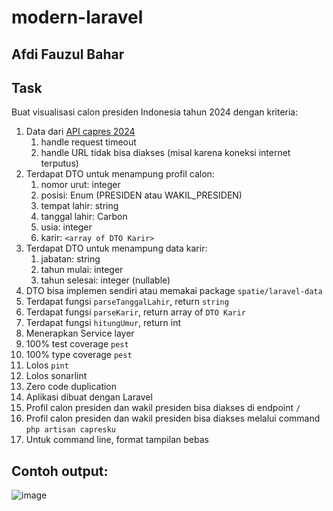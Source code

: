 # modern-laravel
## Afdi Fauzul Bahar

## Task
Buat visualisasi calon presiden Indonesia tahun 2024 dengan kriteria:
1. Data dari [API capres 2024](https://mocki.io/v1/92a1f2ef-bef2-4f84-8f06-1965f0fca1a7)
   1. handle request timeout
   2. handle URL tidak bisa diakses (misal karena koneksi internet terputus)
2. Terdapat DTO untuk menampung profil calon:
   1. nomor urut: integer
   2. posisi: Enum (PRESIDEN atau WAKIL_PRESIDEN)
   3. tempat lahir: string
   4. tanggal lahir: Carbon
   5. usia: integer
   6. karir: `<array of DTO Karir>`
3. Terdapat DTO untuk menampung data karir:
   1. jabatan: string
   2. tahun mulai: integer
   3. tahun selesai: integer (nullable)
4. DTO bisa implemen sendiri atau memakai package `spatie/laravel-data`
5. Terdapat fungsi `parseTanggalLahir`, return `string`
6. Terdapat fungsi `parseKarir`, return array of `DTO Karir`
7. Terdapat fungsi `hitungUmur`, return int
8. Menerapkan Service layer
9. 100% test coverage `pest`
10. 100% type coverage `pest`
11. Lolos `pint`
12. Lolos sonarlint
13. Zero code duplication
14. Aplikasi dibuat dengan Laravel
15. Profil calon presiden dan wakil presiden bisa diakses di endpoint `/`
16. Profil calon presiden dan wakil presiden bisa diakses melalui command `php artisan capresku`
17. Untuk command line, format tampilan bebas

## Contoh output:
![image](https://gist.github.com/assets/149716/fe11e11b-12fa-417a-ba4b-ea5c524d17e8)

 